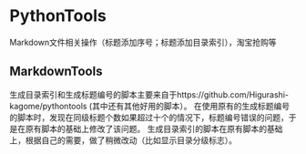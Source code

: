 # PythonTools
Markdown文件相关操作（标题添加序号；标题添加目录索引），淘宝抢购等


## MarkdownTools
生成目录索引和生成标题编号的脚本主要来自于https://github.com/Higurashi-kagome/pythontools (其中还有其他好用的脚本）。
在使用原有的生成标题编号的脚本时，发现在同级标题个数如果超过十个的情况下，标题编号错误的问题，于是在原有脚本的基础上修改了该问题。
生成目录索引的脚本在原有脚本的基础上，根据自己的需要，做了稍微改动（比如显示目录分级标志）。
